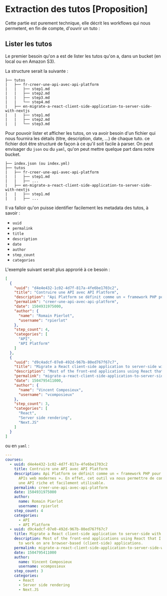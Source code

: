 # Extraction des tutos [Proposition]

Cette partie est purement technique, elle décrit les workflows qui nous permetent, en fin de compte, d'ouvrir un tuto :

## Lister les tutos

Le premier besoin qu'on a est de lister les tutos qu'on a, dans un bucket (en local ou en Amazon S3).

La structure serait la suivante :

```
├── tutos
|   ├── fr-creer-une-api-avec-api-platform
|   |   ├── step1.md
|   |   ├── step2.md
|   |   ├── step3.md
|   |   └── step4.md
|   ├── en-migrate-a-react-client-side-application-to-server-side-with-nextjs
|   |   ├── step1.md
|   |   ├── step2.md
|   |   └── step3.md
```

Pour pouvoir lister et afficher les tutos, on va avoir besoin d'un fichier qui nous fournira les détails (titre, description, date, ...) de chaque tuto. ce fichier doit être structuré de façon à ce qu'il soit facile à parser. On peut envisager du `json` ou du `yaml`, qu'on peut mettre quelque part dans notre bucket.

```
├── index.json (ou index.yml)
├── tutos
|   ├── fr-creer-une-api-avec-api-platform
|   |   ├── step1.md
|   |   ├── ...
|   ├── en-migrate-a-react-client-side-application-to-server-side-with-nextjs
|   |   ├── step1.md
|   |   ├── ...
```

Il va falloir qu'on puisse identifier facilement les metadata des tutos, à savoir :

- `uuid`
- `permalink`
- `title`
- `description`
- `date`
- `author`
- `step_count`
- `categories`

L'exemple suivant serait plus approrié à ce besoin :

```json
[
  {
    "uuid": "d4e4e432-1c02-4d7f-817a-4fe6be1703c2",
    "title": "Contruire une API avec API Platform",
    "description": "Api Platform se définit comme un « framework PHP pour construire des APIs web modernes ». En effet, cet outil va nous permettre de construire rapidement une API riche et facilement utilisable.",
    "permalink": "creer-une-api-avec-api-platform",
    "date": 1504931975000,
    "author": {
      "name": "Romain Pierlot",
      "username": "rpierlot"
    },
    "step_count": 4,
    "categories": [
      "API",
      "API Platform"
    ]
  },
  {
    "uuid": "d9c4adcf-07e0-492d-967b-80ed767f67c7",
    "title": "Migrate a React client-side application to server-side with Next.JS",
    "description": "Most of the front-end applications using React that I’ve been able to work on are browser-based (client-side) applications.",
    "permalink": "migrate-a-react-client-side-application-to-server-side-with-nextjs",
    "date": 1504795411000,
    "author": {
      "name": "Vincent Composieux",
      "username": "vcomposieux"
    },
    "step_count": 3,
    "categories": [
      "React",
      "Server side rendering",
      "Next.JS"
    ]
  }
]
```

ou en `yaml` :

```yaml
---
courses:
  - uuid: d4e4e432-1c02-4d7f-817a-4fe6be1703c2
    title: Contruire une API avec API Platform
    description: Api Platform se définit comme un « framework PHP pour construire des
      APIs web modernes ». En effet, cet outil va nous permettre de construire rapidement
      une API riche et facilement utilisable.
    permalink: creer-une-api-avec-api-platform
    date: 1504931975000
    author:
      name: Romain Pierlot
      username: rpierlot
    step_count: 4
    categories:
      - API
      - API Platform
  - uuid: d9c4adcf-07e0-492d-967b-80ed767f67c7
    title: Migrate a React client-side application to server-side with Next.JS
    description: Most of the front-end applications using React that I’ve been able
      to work on are browser-based (client-side) applications.
    permalink: migrate-a-react-client-side-application-to-server-side-with-nextjs
    date: 1504795411000
    author:
      name: Vincent Composieux
      username: vcomposieux
    step_count: 3
    categories:
      - React
      - Server side rendering
      - Next.JS
```

